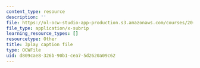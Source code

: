 ```yaml
---
content_type: resource
description: ''
file: https://ol-ocw-studio-app-production.s3.amazonaws.com/courses/20-219-becoming-the-next-bill-nye-writing-and-hosting-the-educational-show-january-iap-2015/d809cae8326b90b1cea75d2620a09c62_tgUyvasUtbA.srt
file_type: application/x-subrip
learning_resource_types: []
resourcetype: Other
title: 3play caption file
type: OCWFile
uid: d809cae8-326b-90b1-cea7-5d2620a09c62
---
```

